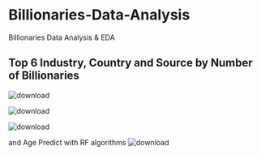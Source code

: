# Billionaries-Data-Analysis
Billionaries Data Analysis &amp; EDA

## Top 6 Industry, Country and Source by Number of Billionaries 
![download](https://github.com/user-attachments/assets/6f27bc7b-4290-434c-a469-f6913d141756)

![download](https://github.com/user-attachments/assets/8f5275bc-dfa7-44e1-aa21-84cb989a6922)

![download](https://github.com/user-attachments/assets/de23948d-0fc2-4f64-935f-4c6153d1037b)

and Age Predict with RF algorithms
![download](https://github.com/user-attachments/assets/36c06b48-1840-40aa-9045-be6483472102)
